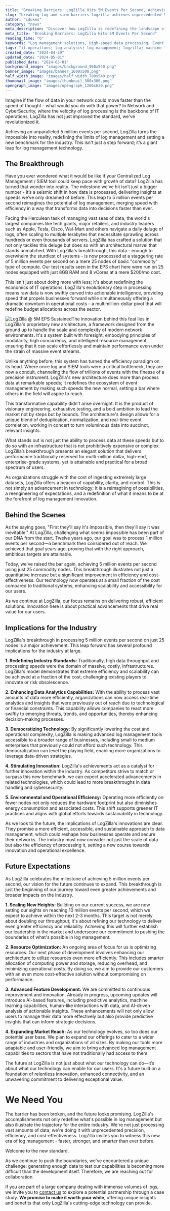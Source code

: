 ```yaml
---
title: "Breaking Barriers: LogZilla Hits 5M Events Per Second, Achieving Unprecedented Performance"
slug: "breaking-log-and-siem-barriers-logzilla-achieves-unprecedented-5m-events-per-second"
author: "cdukes"
category: "news"
meta_description: "Discover how LogZilla is redefining the landscape of log management by achieving an unprecedented 5 million events per second, setting a new industry benchmark."
meta_title: "Breaking Barriers: LogZilla Hits 5M Events Per Second"
reading_time: "6"
keywords: "Log management solutions, High-speed data processing, Event processing scalability, Network efficiency optimization"
tags: "it-operations; log-analysis; log-management; logzilla; machine-learning; netops; performance; scalability; siem; technology"
created_date: "2024-04-29"
updated_date: "2024-05-01"
published_date: "2024-05-01"
background_image: "images/background_960x540.png"
banner_image: "images/banner_1600x500.png"
half_width_image: "images/half_width_700x540.png"
thumbnail_image: "images/thumbnail_300x300.png"
opengraph_image: "images/opengraph_1200x630.png"
---
```


Imagine if the flow of data in your network could move faster than the speed of thought - what would you do with that power? In Network and CyberSecurity, where the velocity of log processing is the backbone of IT operations, LogZilla has not just improved the standard, we've revolutionized it. 

Achieving an unparalleled 5 million events per second, LogZilla turns the impossible into reality, redefining the limits of log management and setting a new benchmark for the industry. This isn't just a step forward; it’s a giant leap for log management technology.

## The Breakthrough

Have you ever wondered what it would be like if your Centralized Log Management / SIEM tool could keep pace with growth of data? LogZilla has turned that wonder into reality. The milestone we’ve hit isn’t just a bigger number - it’s a seismic shift in how data is processed, delivering insights at speeds we’ve only dreamed of before. This leap to 5 million events per second reimagines the potential of log management, merging speed with efficiency in a way that transforms data into decisions faster than ever.

Facing the Herculean task of managing vast seas of data, the world's largest companies like tech giants, major retailers, and industry leaders such as Apple, Tesla, Cisco, Wal-Mart and others navigate a daily deluge of logs, often scaling to multiple terabytes that necessitate sprawling across hundreds or even thousands of servers. LogZilla has crafted a solution that not only tackles this deluge but does so with an architectural marvel that stands unmatched. With LogZilla's breakthrough, this data - enough to overwhelm the sturdiest of systems - is now processed at a staggering rate of 5 million events per second on a mere 25 nodes of basic "commodity" type of compute. Our test results seen in the EPS chart here were run on 25 nodes equipped with just 8GB RAM and 8 vCores at a mere $200/mo cost. 

This isn't just about doing more with less; it's about redefining the economics of IT operations. LogZilla's evolutionary step in processing means raw data is now swiftly carved into actionable intelligence, providing speed that propels businesses forward while simultaneously offering a dramatic downturn in operational costs – a multimillion-dollar pivot that will redefine budget allocations across the sector.

![LogZilla @ 5M EPS Sustained](https://uploads-ssl.webflow.com/61b0f5a8f462f63f670fb7b8/662ffff26bf5613a41c848b4_5meps.png)The innovation behind this feat lies in LogZilla's proprietary new architecture, a framework designed from the ground up to handle the scale and complexity of modern network environments. It's a system built with foresight, embodying principles of modularity, high concurrency, and intelligent resource management, ensuring that it can scale effortlessly and maintain performance even under the strain of massive event streams.

Unlike anything before, this system has turned the efficiency paradigm on its head. Where once log and SIEM tools were a critical bottleneck, they are now a conduit, channeling the flow of trillions of events with the finesse of a precision instrument. LogZilla's new architecture does more than process data at remarkable speeds; it redefines the ecosystem of event management by making such speeds the new normal, setting a bar where others in the field will aspire to reach.

This transformative capability didn’t arise overnight. It is the product of visionary engineering, exhaustive testing, and a bold ambition to lead the market not by steps but by bounds. The architecture's design allows for a unique blend of deduplication, normalization, and real-time event correlation, working in concert to turn voluminous data into succinct, relevant insights.

What stands out is not just the ability to process data at these speeds but to do so with an infrastructure that is not prohibitively expensive or complex. LogZilla’s breakthrough presents an elegant solution that delivers performance traditionally reserved for multi-million dollar, high-end, enterprise-grade systems, yet is attainable and practical for a broad spectrum of users.

As organizations struggle with the cost of ingesting extremely large datasets, LogZilla offers a beacon of capability, clarity, and control. This is not simply an advancement in technology; it is a reimagining of possibilities, a reengineering of expectations, and a redefinition of what it means to be at the forefront of log management innovation.

## Behind the Scenes

As the saying goes, "First they'll say it's impossible, then they'll say it was inevitable." At LogZilla, challenging what seems impossible has been part of our DNA from the start. Twelve years ago, our goal was to process 1 million events per second—a benchmark then considered out of reach. We achieved that goal years ago, proving that with the right approach, ambitious targets are attainable.

Today, we've raised the bar again, achieving 5 million events per second using just 25 commodity nodes. This breakthrough illustrates not just a quantitative increase but a significant improvement in efficiency and cost-effectiveness. Our technology now operates at a small fraction of the cost compared to traditional systems, enhancing scalability and accessibility for our users.

As we continue at LogZilla, our focus remains on delivering robust, efficient solutions. Innovation here is about practical advancements that drive real value for our users.

## Implications for the Industry

LogZilla's breakthrough in processing 5 million events per second on just 25 nodes is a major achievement. This leap forward has several profound implications for the industry at large.

**1. Redefining Industry Standards:** Traditionally, high data throughput and processing speeds were the domain of massive, costly, infrastructures. LogZilla's model demonstrates that extreme efficiency and scalability can be achieved at a fraction of the cost, challenging existing players to innovate or risk obsolescence.

**2. Enhancing Data Analytics Capabilities:** With the ability to process vast amounts of data more efficiently, organizations can now access real-time analytics and insights that were previously out of reach due to technological or financial constraints. This capability allows companies to react more swiftly to emerging threats, trends, and opportunities, thereby enhancing decision-making processes.

**3. Democratizing Technology:** By significantly lowering the cost and operational complexity, LogZilla is making advanced log management tools accessible to a broader range of businesses, including small to medium enterprises that previously could not afford such technology. This democratization can level the playing field, enabling more organizations to leverage data-driven strategies.

**4. Stimulating Innovation:** LogZilla's achievements act as a catalyst for further innovation within the industry. As competitors strive to match or surpass this new benchmark, we can expect accelerated advancements in related technologies, which could lead to more breakthroughs in data handling and cybersecurity.

**5. Environmental and Operational Efficiency:** Operating more efficiently on fewer nodes not only reduces the hardware footprint but also diminishes energy consumption and associated costs. This shift supports greener IT practices and aligns with global efforts towards sustainability in technology.

As we look to the future, the implications of LogZilla's innovations are clear. They promise a more efficient, accessible, and sustainable approach to data management, which could reshape how businesses operate and secure their networks. The industry must now consider not just the scale of data but also the efficiency of processing it, setting a new course towards innovation and operational excellence.

## Future Expectations

As LogZilla celebrates the milestone of achieving 5 million events per second, our vision for the future continues to expand. This breakthrough is just the beginning of our journey toward even greater achievements and broader impacts on the industry.

**1. Scaling New Heights:** Building on our current success, we are now setting our sights on reaching 10 million events per second, which we expect to achieve within the next 2-3 months. This target is not merely about doubling our throughput; it's about refining our technology to deliver even greater efficiency and reliability. Achieving this will further establish our leadership in the market and underscore our commitment to pushing the boundaries of what's possible in log management.

**2. Resource Optimization:** An ongoing area of focus for us is optimizing resources. Our next phase of development involves enhancing our architecture to utilize resources even more efficiently. This includes smarter allocation of computing power and storage, reducing overhead, and minimizing operational costs. By doing so, we aim to provide our customers with an even more cost-effective solution without compromising on performance.

**3. Advanced Feature Development:** We are committed to continuous improvement and innovation. Already in progress, upcoming updates will introduce AI-based features, including predictive analytics, machine learning capabilities, human-like interactions with data, and AI-driven analysis of actionable insights. These enhancements will not only allow users to manage their data more effectively but also provide predictive insights that can inform strategic decisions.

**4. Expanding Market Reach:** As our technology evolves, so too does our potential user base. We plan to expand our offerings to cater to a wider range of industries and organizations of all sizes. By making our tools more adaptable and user-friendly, we aim to bring advanced log management capabilities to sectors that have not traditionally had access to them.

The future at LogZilla is not just about what our technology can do—it’s about what our technology can enable for our users. It's a future built on a foundation of relentless innovation, enhanced connectivity, and an unwavering commitment to delivering exceptional value.

# We Need You

The barrier has been broken, and the future looks promising. LogZilla's accomplishments not only redefine what's possible in log management but also illustrate the trajectory for the entire industry. We're not just processing vast amounts of data; we're doing it with unprecedented precision, efficiency, and cost-effectiveness. LogZilla invites you to witness this new era of log management - faster, stronger, and smarter than ever before.

Welcome to the new standard.

As we continue to push the boundaries, we've encountered a unique challenge: generating enough data to test our capabilities is becoming more difficult than the development itself. Therefore, we are reaching out for collaboration.

If you are part of a large company dealing with immense volumes of logs, we invite you to [contact us](https://www.logzilla.net/scheduler) to explore a potential partnership through a case study. **We promise to make it worth your while**, offering unique insights and benefits that only LogZilla's cutting-edge technology can provide.

‍